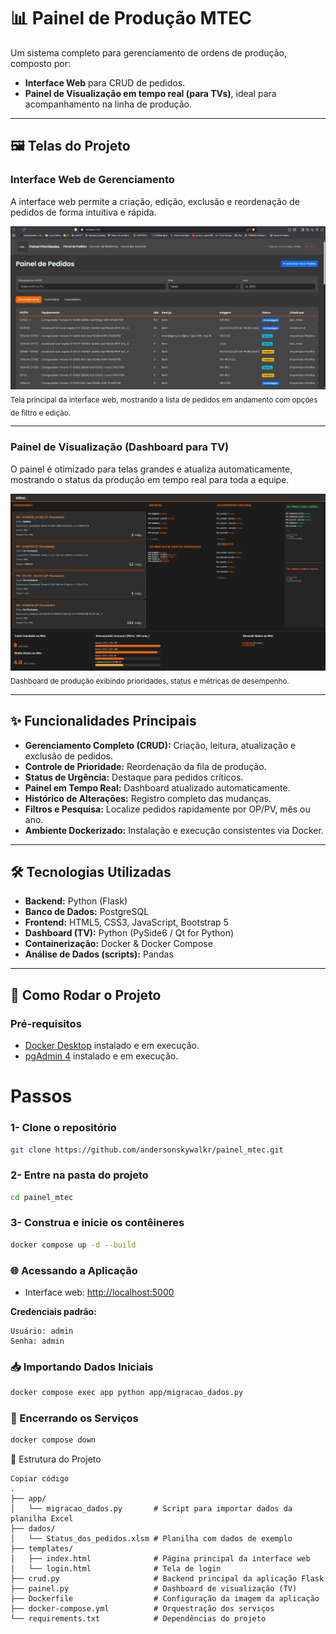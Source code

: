 # 📊 Painel de Produção MTEC

Um sistema completo para gerenciamento de ordens de produção, composto por:
- **Interface Web** para CRUD de pedidos.  
- **Painel de Visualização em tempo real (para TVs)**, ideal para acompanhamento na linha de produção.

---

## 🖼️ Telas do Projeto

### Interface Web de Gerenciamento
A interface web permite a criação, edição, exclusão e reordenação de pedidos de forma intuitiva e rápida.  

![Interface Web](./docs/interface-web.png)  
<sub>Tela principal da interface web, mostrando a lista de pedidos em andamento com opções de filtro e edição.</sub>

---

### Painel de Visualização (Dashboard para TV)
O painel é otimizado para telas grandes e atualiza automaticamente, mostrando o status da produção em tempo real para toda a equipe.  

![Painel TV](./docs/painel-tv.png)  
<sub>Dashboard de produção exibindo prioridades, status e métricas de desempenho.</sub>

---

## ✨ Funcionalidades Principais

- **Gerenciamento Completo (CRUD):** Criação, leitura, atualização e exclusão de pedidos.  
- **Controle de Prioridade:** Reordenação da fila de produção.  
- **Status de Urgência:** Destaque para pedidos críticos.  
- **Painel em Tempo Real:** Dashboard atualizado automaticamente.  
- **Histórico de Alterações:** Registro completo das mudanças.  
- **Filtros e Pesquisa:** Localize pedidos rapidamente por OP/PV, mês ou ano.  
- **Ambiente Dockerizado:** Instalação e execução consistentes via Docker.  

---

## 🛠️ Tecnologias Utilizadas

- **Backend:** Python (Flask)  
- **Banco de Dados:** PostgreSQL  
- **Frontend:** HTML5, CSS3, JavaScript, Bootstrap 5  
- **Dashboard (TV):** Python (PySide6 / Qt for Python)  
- **Containerização:** Docker & Docker Compose  
- **Análise de Dados (scripts):** Pandas  

---

## 🚀 Como Rodar o Projeto

### Pré-requisitos
- [Docker Desktop](https://www.docker.com/products/docker-desktop/) instalado e em execução.
- [pgAdmin 4](https://www.pgadmin.org/download/pgadmin-4-windows/) instalado e em execução.

# Passos

### 1- Clone o repositório
```bash
git clone https://github.com/andersonskywalkr/painel_mtec.git
```

### 2- Entre na pasta do projeto
```bash
cd painel_mtec
```

### 3- Construa e inicie os contêineres
```bash
docker compose up -d --build
```

### 🌐 Acessando a Aplicação
- Interface web: [http://localhost:5000](http://localhost:5000)  

**Credenciais padrão:**
```plaintext
Usuário: admin
Senha: admin
```

### 📥 Importando Dados Iniciais

```bash
docker compose exec app python app/migracao_dados.py
```


### 🛑 Encerrando os Serviços

```bash
docker compose down
```

📂 Estrutura do Projeto
```plaintext
Copiar código
.
├── app/
│   └── migracao_dados.py       # Script para importar dados da planilha Excel
├── dados/
│   └── Status_dos_pedidos.xlsm # Planilha com dados de exemplo
├── templates/
│   ├── index.html              # Página principal da interface web
│   └── login.html              # Tela de login
├── crud.py                     # Backend principal da aplicação Flask
├── painel.py                   # Dashboard de visualização (TV)
├── Dockerfile                  # Configuração da imagem da aplicação
├── docker-compose.yml          # Orquestração dos serviços
└── requirements.txt            # Dependências do projeto
```


